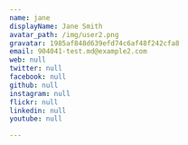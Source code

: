 ```yaml
---
name: jane
displayName: Jane Smith
avatar_path: /img/user2.png
gravatar: 1985af848d639efd74c6af48f242cfa8
email: 904041-test.md@example2.com
web: null
twitter: null
facebook: null
github: null
instagram: null
flickr: null
linkedin: null
youtube: null

---
```







